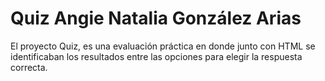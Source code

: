 # Quiz Angie Natalia González Arias
El proyecto Quiz, es una evaluación práctica en donde junto con HTML se identificaban los resultados entre las opciones para elegir la respuesta correcta. 
